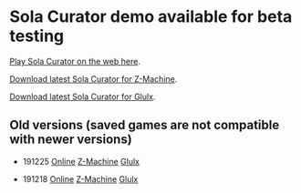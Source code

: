 # Sola Curator demo available for beta testing

[Play Sola Curator on the web here](play.html).

[Download latest Sola Curator for Z-Machine](demo-191227.z5).

[Download latest Sola Curator for Glulx](demo-191227.blb).

## Old versions (saved games are not compatible with newer versions)

* 191225 [Online](play.html?story=versions/demo-191225.blorb.js) [Z-Machine](demo-191225.z5) [Glulx](demo-191225.blb)

* 191218 [Online](play.html?story=versions/demo-191218.blorb.js) [Z-Machine](demo-191218.z5) [Glulx](demo-191218.blb)
